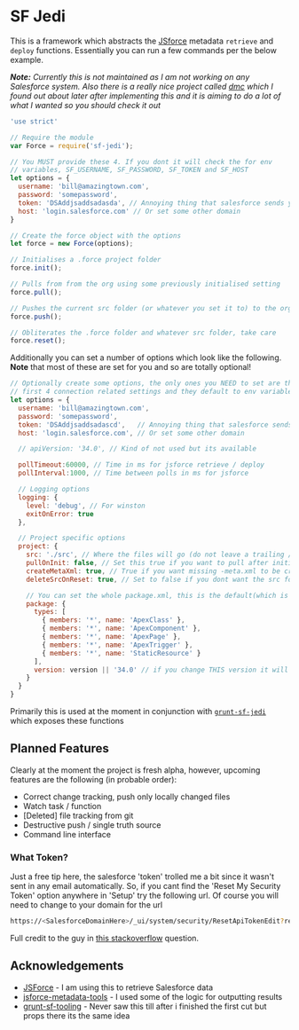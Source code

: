# SF Jedi

This is a framework which abstracts the [JSforce][jsforce] metadata
`retrieve` and `deploy` functions. Essentially you can run a few commands
per the below example.

_**Note:** Currently this is not maintained as I am not working on any Salesforce system. Also there is a really nice project called [dmc][dmc] which I found out about later after implementing this and it is aiming to do a lot of what I wanted so you should check it out_

```javascript
'use strict'

// Require the module
var Force = require('sf-jedi');

// You MUST provide these 4. If you dont it will check the for env
// variables, SF_USERNAME, SF_PASSWORD, SF_TOKEN and SF_HOST
let options = {
  username: 'bill@amazingtown.com',
  password: 'somepassword',
  token: 'DSAddjsaddsadasda', // Annoying thing that salesforce sends you
  host: 'login.salesforce.com' // Or set some other domain
}

// Create the force object with the options
let force = new Force(options);

// Initialises a .force project folder
force.init();

// Pulls from from the org using some previously initialised setting
force.pull();

// Pushes the current src folder (or whatever you set it to) to the org
force.push();

// Obliterates the .force folder and whatever src folder, take care
force.reset();
```

Additionally you can set a number of options which look like the following.
**Note** that most of these are set for you and so are totally optional!

```javascript
// Optionally create some options, the only ones you NEED to set are these
// first 4 connection related settings and they default to env variables
let options = {
  username: 'bill@amazingtown.com',
  password: 'somepassword',
  token: 'DSAddjsaddsadascd',   // Annoying thing that salesforce sends you
  host: 'login.salesforce.com', // Or set some other domain

  // apiVersion: '34.0', // Kind of not used but its available

  pollTimeout:60000, // Time in ms for jsforce retrieve / deploy
  pollInterval:1000, // Time between polls in ms for jsforce

  // Logging options
  logging: {
    level: 'debug', // For winston
    exitOnError: true
  },

  // Project specific options
  project: {
    src: './src', // Where the files will go (do not leave a trailing /)
    pullOnInit: false, // Set this true if you want to pull after initialising
    createMetaXml: true, // True if you want missing -meta.xml to be created
    deleteSrcOnReset: true, // Set to false if you dont want the src folder to be reset

    // You can set the whole package.xml, this is the default(which is set for you)
    package: {
      types: [
        { members: '*', name: 'ApexClass' },
        { members: '*', name: 'ApexComponent' },
        { members: '*', name: 'ApexPage' },
        { members: '*', name: 'ApexTrigger' },
        { members: '*', name: 'StaticResource' }
      ],
      version: version || '34.0' // if you change THIS version it will be used
    }
  }
}
```

Primarily this is used at the moment in conjunction with
[`grunt-sf-jedi`][grunt-sf-jedi] which exposes these functions

## Planned Features

Clearly at the moment the project is fresh alpha, however, upcoming
features are the following (in probable order):

- Correct change tracking, push only locally changed files
- Watch task / function
- [Deleted] file tracking from git
- Destructive push / single truth source
- Command line interface

### What Token?

Just a free tip here, the salesforce 'token' trolled me a bit since it wasn't sent in any email automatically.
So, if you cant find the 'Reset My Security Token' option anywhere in 'Setup' try the following url.
Of course you will need to change to your domain for the url

```sh
https://<SalesforceDomainHere>/_ui/system/security/ResetApiTokenEdit?retURL=%2Fui%2Fsetup%2FSetup%3Fsetupid%3DPersonalInfo&setupid=ResetApiToken
```

Full credit to the guy in [this stackoverflow][stack] question.

## Acknowledgements

- [JSForce][jsforce] - I am using this to retrieve Salesforce data
- [jsforce-metadata-tools][meta-tools] - I used some of the logic for outputting results
- [grunt-sf-tooling][sf-tooling] - Never saw this till after i finished the first cut but props there its the same idea

[jsforce]:https://jsforce.github.io/
[grunt-sf-jedi]:https://github.com/lessonteacher/grunt-sf-jedi
[stack]:https://salesforce.stackexchange.com/questions/44483/salesforce-sandbox-security-token/74050#74050?newreg=d514d90eb89c4ca2b32da80fbfc86c77
[meta-tools]:https://github.com/jsforce/jsforce-metadata-tools/blob/master/lib/deploy.js
[sf-tooling]:https://www.npmjs.com/package/grunt-sf-tooling
[dmc]:https://github.com/kevinohara80/dmc
